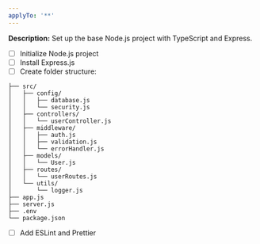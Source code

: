 ```yaml
---
applyTo: '**'
---
```

**Description:** Set up the base Node.js project with TypeScript and Express.
- [ ] Initialize Node.js project
- [ ] Install Express.js
- [ ] Create folder structure: 
```
├── src/
│   ├── config/
│   │   ├── database.js
│   │   └── security.js
│   ├── controllers/
│   │   └── userController.js
│   ├── middleware/
│   │   ├── auth.js
│   │   ├── validation.js
│   │   └── errorHandler.js
│   ├── models/
│   │   └── User.js
│   ├── routes/
│   │   └── userRoutes.js
│   └── utils/
│       └── logger.js
├── app.js
├── server.js
├── .env
└── package.json
```
- [ ] Add ESLint and Prettier